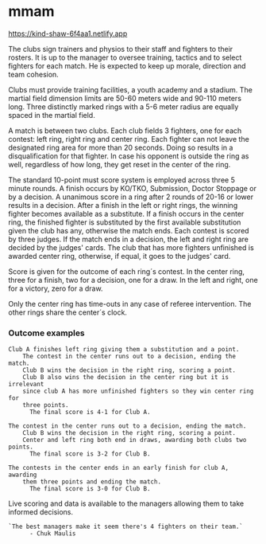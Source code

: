 # mmam

<a>https://kind-shaw-6f4aa1.netlify.app</a>

<p>
The clubs sign trainers and physios to their staff and fighters to their rosters. It is up to the manager to oversee training, tactics and to select fighters for each match. He is expected to keep up morale, direction and team cohesion.
</p>
<p>
Clubs must provide training facilities, a youth academy and a stadium. The martial field dimension limits are 50-60 meters wide and 90-110 meters long. Three distinctly marked rings with a 5-6 meter radius are equally spaced in the martial field.
</p>

<p>
A match is between two clubs. Each club fields 3 fighters, one for each contest: left ring, right ring and center ring. Each fighter can not leave the designated ring area for more than 20 seconds. Doing so results in a disqualification for that fighter. In case his opponent is outside the ring as well, regardless of how long, they get reset in the center of the ring.
</p>

<p>
The standard 10-point must score system is employed across three 5 minute rounds. A finish occurs by KO/TKO, Submission, Doctor Stoppage or by a decision. A unanimous score in a ring after 2 rounds of 20-16 or lower results in a decision. After a finish in the left or right rings, the winning fighter becomes available as a substitute. If a finish occurs in the center ring, the finished fighter is substituted by the first available substitution given the club has any, otherwise the match ends. 
Each contest is scored by three judges. If the match ends in a decision, the left and right ring are decided by the judges' cards. The club that has more fighters unfinished is awarded center ring, otherwise, if equal, it goes to the judges' card.
</p>

<p>
Score is given for the outcome of each ring´s contest. In the center ring, three for a finish, two for a decision, one for a draw. In the left and right, one for a victory, zero for a draw.
</p>

<p>
Only the center ring has time-outs in any case of referee intervention. The other rings share the center´s clock.
</p>

<p>
</p>

### Outcome examples

```
Club A finishes left ring giving them a substitution and a point.
    The contest in the center runs out to a decision, ending the match.
    Club B wins the decision in the right ring, scoring a point.
    Club B also wins the decision in the center ring but it is irrelevant
    since club A has more unfinished fighters so they win center ring for
    three points.
      The final score is 4-1 for Club A.
```

```
The contest in the center runs out to a decision, ending the match.
    Club B wins the decision in the right ring, scoring a point.
    Center and left ring both end in draws, awarding both clubs two points.
      The final score is 3-2 for Club B.
```

```
The contests in the center ends in an early finish for club A, awarding
    them three points and ending the match.
      The final score is 3-0 for Club B.
```

<p>
Live scoring and data is available to the managers allowing them to take informed decisions. 
</p>

```
`The best managers make it seem there's 4 fighters on their team.`
      - Chuk Maulis
```
